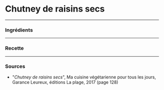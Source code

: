 # Chutney de raisins secs

---

### Ingrédients

---

### Recette

---

### Sources

* "*Chutney de raisins secs*", Ma cuisine végétarienne pour tous les jours, Garance Leureux, éditions La plage, 2017 (page 128)
